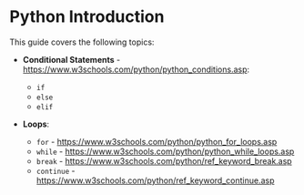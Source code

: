 # Python Introduction

This guide covers the following topics:

- **Conditional Statements** - https://www.w3schools.com/python/python_conditions.asp:
  - `if`
  - `else`
  - `elif`

- **Loops**:
  - `for` - https://www.w3schools.com/python/python_for_loops.asp
  - `while` - https://www.w3schools.com/python/python_while_loops.asp
  - `break` - https://www.w3schools.com/python/ref_keyword_break.asp
  - `continue` - https://www.w3schools.com/python/ref_keyword_continue.asp
    
